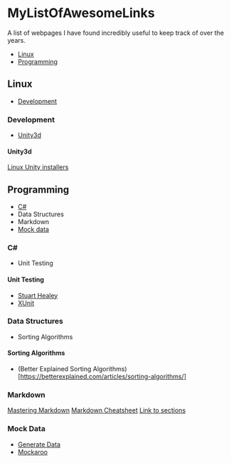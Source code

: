 # MyListOfAwesomeLinks
A list of webpages I have found incredibly useful to keep track of over the years.
* [Linux](#linux)
* [Programming](#programming)

## Linux
* [Development](#linux-development)

### <a name="linux-development">Development</a>
* [Unity3d](#unity3d)

#### Unity3d
[Linux Unity installers](https://forum.unity.com/threads/unity-on-linux-release-notes-and-known-issues.350256/page-2)

## Programming
* [C#](#c-sharp)
* Data Structures
* Markdown
* [Mock data](#mock-data)

### <a name="c-sharp">C#</a>
* Unit Testing

#### Unit Testing
* [Stuart Healey](https://www.stuarthealey.com/introduction-to-unit-testing-on-net-core-with-xunit-and-the-cli/index.html)
* [XUnit](https://xunit.github.io/)

### Data Structures
* Sorting Algorithms

#### Sorting Algorithms
* (Better Explained Sorting Algorithms)[https://betterexplained.com/articles/sorting-algorithms/]

### Markdown
[Mastering Markdown](https://guides.github.com/features/mastering-markdown/)
[Markdown Cheatsheet](https://github.com/adam-p/markdown-here/wiki/Markdown-Cheatsheet)
[Link to sections](https://gist.github.com/asabaylus/3071099)

### Mock Data
* [Generate Data](https://www.generatedata.com/)
* [Mockaroo](http://www.mockaroo.com/)
